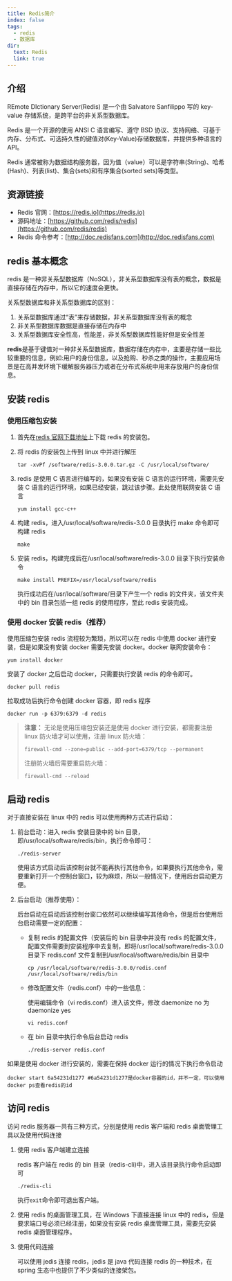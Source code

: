 ```yaml
---
title: Redis简介
index: false
tags:
  - redis
  - 数据库
dir:
  text: Redis
  link: true
---
```


## 介绍

REmote DIctionary Server(Redis) 是一个由 Salvatore Sanfilippo 写的 key-value 存储系统，是跨平台的非关系型数据库。

Redis 是一个开源的使用 ANSI C 语言编写、遵守 BSD 协议、支持网络、可基于内存、分布式、可选持久性的键值对(Key-Value)存储数据库，并提供多种语言的 API。

Redis 通常被称为数据结构服务器，因为值（value）可以是字符串(String)、哈希(Hash)、列表(list)、集合(sets)和有序集合(sorted sets)等类型。

## 资源链接

- Redis 官网：[https://redis.io](https://redis.io)
- 源码地址：[https://github.com/redis/redis](https://github.com/redis/redis)
- Redis 命令参考：[http://doc.redisfans.com](http://doc.redisfans.com)

## redis 基本概念

redis 是一种非关系型数据库（NoSQL），非关系型数据库没有表的概念，数据是直接存储在内存中，所以它的速度会更快。

关系型数据库和非关系型数据库的区别：

1. 关系型数据库通过“表”来存储数据，非关系型数据库没有表的概念
1. 非关系型数据库数据是直接存储在内存中
1. 关系型数据库安全性高，性能差，非关系型数据库性能好但是安全性差

**redis**是基于键值对一种非关系型数据库，数据存储在内存中，主要是存储一些比较重要的信息，例如:用户的身份信息，以及抢购、秒杀之类的操作，主要应用场景是在高并发环境下缓解服务器压力或者在分布式系统中用来存放用户的身份信息。

## 安装 redis

### 使用压缩包安装

1. 首先在[redis 官网下载地址](https://download.redis.io/releases/)上下载 redis 的安装包。

1. 将 redis 的安装包上传到 linux 中并进行解压

   ```shell
   tar -xvPf /software/redis-3.0.0.tar.gz -C /usr/local/software/
   ```

1. redis 是使用 C 语言进行编写的，如果没有安装 C 语言的运行环境，需要先安装 C 语言的运行环境，如果已经安装，跳过该步骤。此处使用联网安装 C 语言

   ```shell
   yum install gcc-c++
   ```

1. 构建 redis，进入/usr/local/software/redis-3.0.0 目录执行 make 命令即可构建 redis

   ```shell
   make
   ```

1. 安装 redis，构建完成后在/usr/local/software/redis-3.0.0 目录下执行安装命令

   ```shell
   make install PREFIX=/usr/local/software/redis
   ```

   执行成功后在/usr/local/software/目录下产生一个 redis 的文件夹，该文件夹中的 bin 目录包括一组 redis 的使用程序，至此 redis 安装完成。

### 使用 docker 安装 redis（推荐）

使用压缩包安装 redis 流程较为繁琐，所以可以在 redis 中使用 docker 进行安装，但是如果没有安装 docker 需要先安装 docker。docker 联网安装命令：

```shell
yum install docker
```

安装了 docker 之后启动 docker，只需要执行安装 redis 的命令即可。

```shell
docker pull redis
```

拉取成功后执行命令创建 docker 容器，即 redis 程序

```shell
docker run -p 6379:6379 -d redis
```

> **注意：** 无论是使用压缩包安装还是使用 docker 进行安装，都需要注册 linux 防火墙才可以使用，注册 linux 防火墙：
>
> ```
> firewall-cmd --zone=public --add-port=6379/tcp --permanent
> ```
>
> 注册防火墙后需要重启防火墙：
>
> ```
> firewall-cmd --reload
> ```

## 启动 redis

对于直接安装在 linux 中的 redis 可以使用两种方式进行启动：

1. 前台启动：进入 redis 安装目录中的 bin 目录，即/usr/local/software/redis/bin，执行命令即可：

   ```
   ./redis-server
   ```

   使用该方式启动后该控制台就不能再执行其他命令，如果要执行其他命令，需要重新打开一个控制台窗口，较为麻烦，所以一般情况下，使用后台启动更方便。

1. 后台启动（推荐使用）：

   后台启动在启动后该控制台窗口依然可以继续编写其他命令，但是后台使用后台启动需要一定的配置：

   - 复制 redis 的配置文件（安装后的 bin 目录中并没有 redis 的配置文件，配置文件需要到安装程序中去复制，即将/usr/local/software/redis-3.0.0 目录下 redis.conf 文件复制到/usr/local/software/redis/bin 目录中

     ```
     cp /usr/local/software/redis-3.0.0/redis.conf /usr/local/software/redis/bin
     ```

   - 修改配置文件（redis.conf）中的一些信息：

     使用编辑命令（vi redis.conf）进入该文件，修改 daemonize no 为 daemonize yes

     ```
     vi redis.conf
     ```

   - 在 bin 目录中执行命令后台启动 redis

     ```
     ./redis-server redis.conf
     ```

如果是使用 docker 进行安装的，需要在保持 docker 运行的情况下执行命令启动

```
docker start 6a54231d1277 #6a54231d1277是docker容器的id，并不一定，可以使用docker ps查看redis的id
```

## 访问 redis

访问 redis 服务器一共有三种方式，分别是使用 redis 客户端和 redis 桌面管理工具以及使用代码连接

1. 使用 redis 客户端建立连接

   redis 客户端在 redis 的 bin 目录（redis-cli)中，进入该目录执行命令启动即可

   ```
   ./redis-cli
   ```

   执行`exit`命令即可退出客户端。

2. 使用 redis 的桌面管理工具，在 Windows 下直接连接 linux 中的 redis，但是要求端口号必须已经注册，如果没有安装 redis 桌面管理工具，需要先安装 redis 桌面管理程序。

3. 使用代码连接

   可以使用 jedis 连接 redis，jedis 是 java 代码连接 redis 的一种技术，在 spring 生态中也提供了不少类似的连接架包。

